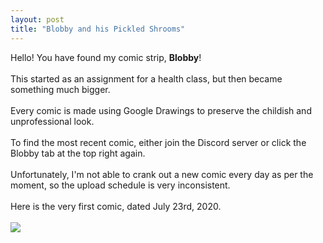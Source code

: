 ```yaml
---
layout: post
title: "Blobby and his Pickled Shrooms"
---
```

Hello! You have found my comic strip, **Blobby**!<br><br>This started as an assignment for a health class, but then became something much bigger.<br><br>Every comic is made using Google Drawings to preserve the childish and unprofessional look.<br><br>To find the most recent comic, either join the Discord server or click the Blobby tab at the top right again.<br><br>Unfortunately, I'm not able to crank out a new comic every day as per the moment, so the upload schedule is very inconsistent.<br><br>Here is the very first comic, dated July 23rd, 2020.<br><br>
<img id="img" src="https://preview.redd.it/4o0u2cji64d51.png?width=960&format=png&auto=webp&s=ae1c7957fd8de4a8e316abbdde6c75d8b7e9435a"/>
